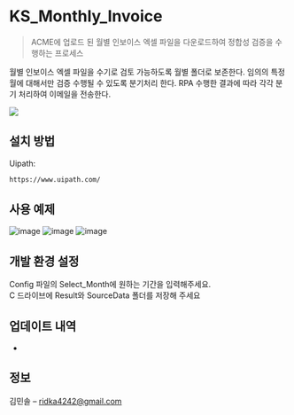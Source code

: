 # KS_Monthly_Invoice
> ACME에 업로드 된 월별 인보이스 엑셀 파일을 다운로드하여 정합성 검증을 수행하는 프로세스


월별 인보이스 엑셀 파일을 수기로 검토 가능하도록 월별 폴더로 보존한다.
임의의 특정 월에 대해서만 검증 수행될 수 있도록 분기처리 한다.
RPA 수행한 결과에 따라 각각 분기 처리하여 이메일을 전송한다.


![](../header.png)

## 설치 방법

Uipath:

```sh
https://www.uipath.com/
```


## 사용 예제
![image](https://user-images.githubusercontent.com/114542921/195004773-4d587965-d36c-4904-9244-65fb8d3fb094.png)
![image](https://user-images.githubusercontent.com/114542921/195005394-175663ac-0b75-4c0e-8f98-6b34590ed1c1.png)
![image](https://user-images.githubusercontent.com/114542921/195005419-b74d8eba-f6e9-41aa-9d9e-861e3e182dd4.png)




## 개발 환경 설정

Config 파일의 Select_Month에 원하는 기간을 입력해주세요. <br>
C 드라이브에 Result와 SourceData 폴더를 저장해 주세요



## 업데이트 내역

*

## 정보

김민솔 – ridka4242@gmail.com




